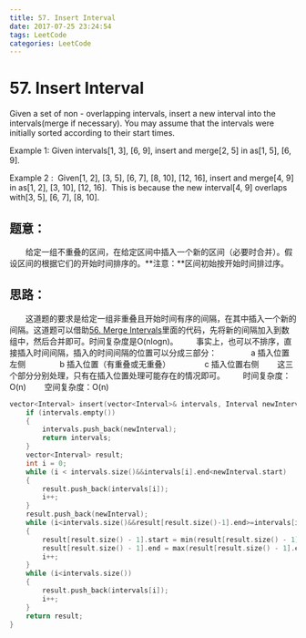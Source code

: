 ```yaml
---
title: 57. Insert Interval
date: 2017-07-25 23:24:54
tags: LeetCode
categories: LeetCode
---
```


# 57. Insert Interval

Given a set of non - overlapping intervals, insert a new interval into the intervals(merge if necessary).
You may assume that the intervals were initially sorted according to their start times.

Example 1:
Given intervals[1, 3], [6, 9], insert and merge[2, 5] in as[1, 5], [6, 9].

Example 2 :
​	Given[1, 2], [3, 5], [6, 7], [8, 10], [12, 16], insert and merge[4, 9] in as[1, 2], [3, 10], [12, 16].
​	This is because the new interval[4, 9] overlaps with[3, 5], [6, 7], [8, 10].

<!--more-->

## 题意：

　　给定一组不重叠的区间，在给定区间中插入一个新的区间（必要时合并）。假设区间的根据它们的开始时间排序的。**注意：**区间初始按开始时间排过序。

## 思路：

　　这道题的要求是给定一组非重叠且开始时间有序的间隔，在其中插入一个新的间隔。这道题可以借助[56. Merge Intervals](http://blog.taoaili999.cn/2017/07/25/56-Merge-Intervals/)里面的代码，先将新的间隔加入到数组中，然后合并即可。时间复杂度是O(nlogn)。
　　事实上，也可以不排序，直接插入时间间隔，插入的时间间隔的位置可以分成三部分：
　　　　a 插入位置左侧
　　　　b 插入位置（有重叠或无重叠）
　　　　c 插入位置右侧
　　这三个部分分别处理，只有在插入位置处理可能存在的情况即可。
　　时间复杂度：O(n)
　　空间复杂度：O(n)

```c++
vector<Interval> insert(vector<Interval>& intervals, Interval newInterval) {
	if (intervals.empty())
	{
		intervals.push_back(newInterval);
		return intervals;
	}
	vector<Interval> result;
	int i = 0;
	while (i < intervals.size()&&intervals[i].end<newInterval.start)
	{
		result.push_back(intervals[i]);
		i++;
	}
	result.push_back(newInterval);
	while (i<intervals.size()&&result[result.size()-1].end>=intervals[i].start)
	{
		result[result.size() - 1].start = min(result[result.size() - 1].start, intervals[i].start);
		result[result.size() - 1].end = max(result[result.size() - 1].end, intervals[i].end);
		i++;
	}
	while (i<intervals.size())
	{
		result.push_back(intervals[i]);
		i++;
	}
	return result;
}
```

